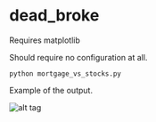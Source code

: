 # dead_broke

Requires matplotlib

Should require no configuration at all. 

```
python mortgage_vs_stocks.py
```

Example of the output. 


![alt tag](https://github.com/maizeman/dead_broke/blob/master/mortgage_calcs/mortgage_vs_stocks_example.png)

